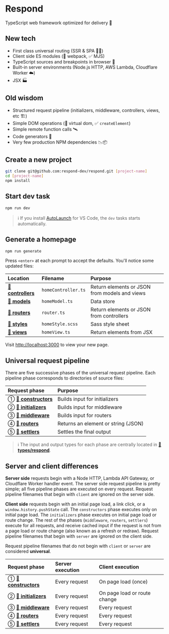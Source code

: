 # Respond

TypeScript web framework optimized for delivery 🚚

## New tech

- First class universal routing (SSR & SPA 🧖‍♀️)
- Client side ES modules (🚫 webpack, ✅ MJS)
- TypeScript sources and breakpoints in browser 🧘
- Built-in server environments (Node.js HTTP, AWS Lambda, Cloudflare Worker ☁️)
- JSX 🏭

## Old wisdom

- Structured request pipeline (initializers, middleware, controllers, views, etc 🏗️)
- Simple DOM operations (🚫 virtual dom, ✅ `createElement`)
- Simple remote function calls 🛰️
- Code generators 📝
- Very few production NPM dependencies 📉📦

## Create a new project

```bash
git clone git@github.com:respond-dev/respond.git [project-name]
cd [project-name]
npm install
```

## Start dev task

```bash
npm run dev
```

> ℹ️ If you install [AutoLaunch](https://marketplace.visualstudio.com/items?itemName=philfontaine.autolaunch) for VS Code, the `dev` tasks starts automatically.

## Generate a homepage

```bash
npm run generate
```

Press `<enter>` at each prompt to accept the defaults. You'll notice some updated files:

| Location                              | Filename            | Purpose                                       |
| :------------------------------------ | :------------------ | :-------------------------------------------- |
| [📁 **controllers**](src/controllers) | `homeController.ts` | Return elements or JSON from models and views |
| [📁 **models**](src/models)           | `homeModel.ts`      | Data store                                    |
| [📁 **routers**](src/routers)         | `router.ts`         | Return elements or JSON from controllers      |
| [📁 **styles**](src/styles)           | `homeStyle.scss`    | Sass style sheet                              |
| [📁 **views**](src/views)             | `homeView.ts`       | Return elements from JSX                      |

Visit <http://localhost:3000> to view your new page.

## Universal request pipeline

There are five successive phases of the universal request pipeline. Each pipeline phase corresponds to directories of source files:

| Request phase                                               | Purpose                             |
| :---------------------------------------------------------- | :---------------------------------- |
| ① [📁 **constructors**](src/pipelines/respond/constructors) | Builds input for initializers       |
| ② [📁 **initializers**](src/pipelines/respond/initializers) | Builds input for middleware         |
| ③ [📁 **middleware**](src/pipelines/respond/middleware)     | Builds input for routers            |
| ④ [📁 **routers**](src/pipelines/respond/routers)           | Returns an element or string (JSON) |
| ⑤ [📁 **settlers**](src/pipelines/respond/settlers)         | Settles the final output            |

> ℹ️ The input and output types for each phase are centrally located in [📁 **types/respond**](src/types/respond).

## Server and client differences

**Server side** requests begin with a Node HTTP, Lambda API Gateway, or Cloudflare Worker handler event. The server side request pipeline is pretty simple; all five pipeline phases are executed on every request. Request pipeline filenames that begin with `client` are ignored on the server side.

**Client side** requests begin with an initial page load, a link click, or a `window.history.pushState` call. The `constructors` phase executes only on initial page load. The `initializers` phase executes on initial page load or route change. The rest of the phases (`middleware`, `routers`, `settlers`) execute for all requests, and receive cached input if the request is not from a page load or route change (also known as a refresh or redraw). Request pipeline filenames that begin with `server` are ignored on the client side.

Request pipeline filenames that do not begin with `client` or `server` are considered **universal**.

| Request phase                                               | Server execution | Client execution             |
| :---------------------------------------------------------- | :--------------- | :--------------------------- |
| ① [📁 **constructors**](src/pipelines/respond/constructors) | Every request    | On page load (once)          |
| ② [📁 **initializers**](src/pipelines/respond/initializers) | Every request    | On page load or route change |
| ③ [📁 **middleware**](src/pipelines/respond/middleware)     | Every request    | Every request                |
| ④ [📁 **routers**](src/pipelines/respond/routers)           | Every request    | Every request                |
| ⑤ [📁 **settlers**](src/pipelines/respond/settlers)         | Every request    | Every request                |
